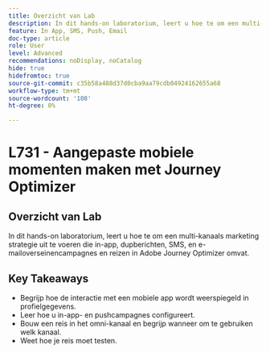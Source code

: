```yaml
---
title: Overzicht van Lab
description: In dit hands-on laboratorium, leert u hoe te om een multi-kanaals marketing strategie uit te voeren die in-app, dupberichten, SMS, en e-mailoverseinencampagnes en reizen in Adobe Journey Optimizer omvat.
feature: In App, SMS, Push, Email
doc-type: article
role: User
level: Advanced
recommendations: noDisplay, noCatalog
hide: true
hidefromtoc: true
source-git-commit: c35b58a488d37d0cba9aa79cdb04924162655a68
workflow-type: tm+mt
source-wordcount: '108'
ht-degree: 0%

---
```



# L731 - Aangepaste mobiele momenten maken met Journey Optimizer

## Overzicht van Lab

In dit hands-on laboratorium, leert u hoe te om een multi-kanaals marketing strategie uit te voeren die in-app, dupberichten, SMS, en e-mailoverseinencampagnes en reizen in Adobe Journey Optimizer omvat.

## Key Takeaways

* Begrijp hoe de interactie met een mobiele app wordt weerspiegeld in profielgegevens.
* Leer hoe u in-app- en pushcampagnes configureert.
* Bouw een reis in het omni-kanaal en begrijp wanneer om te gebruiken welk kanaal.
* Weet hoe je reis moet testen.
